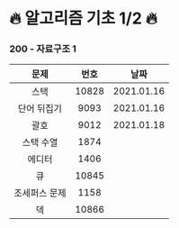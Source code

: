 # 🔥 알고리즘 기초 1/2 🔥

### 200 - 자료구조 1
| 문제  | 번호  | 날짜 | 
| :--: | :--: | :--: |
| 스택 | 10828 |   2021.01.16 | 
| 단어 뒤집기 | 9093 |   2021.01.16 | 
| 괄호 | 9012 |   2021.01.18 | 
| 스택 수열 | 1874 |
| 에디터 | 1406 |
| 큐 | 10845 |
| 조세퍼스 문제 | 1158 |
| 덱 | 10866 |
